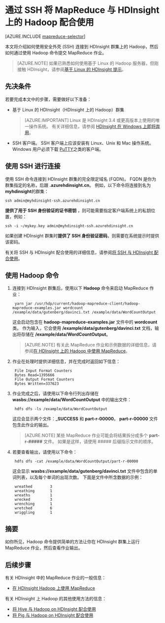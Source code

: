 <properties
    pageTitle="将 MapReduce 和 SSH 连接与 HDInsight 中的 Hadoop 配合使用 | Azure"
    description="了解如何在 HDInsight 上的 Hadoop 中使用 SSH 运行 MapReduce 作业。"
    services="hdinsight"
    documentationcenter=""
    author="Blackmist"
    manager="jhubbard"
    editor="cgronlun"
    tags="azure-portal"
    translationtype="Human Translation" />
<tags
    ms.assetid="844678ba-1e1f-4fda-b9ef-34df4035d547"
    ms.service="hdinsight"
    ms.custom="hdinsightactive"
    ms.devlang="na"
    ms.topic="article"
    ms.tgt_pltfrm="na"
    ms.workload="big-data"
    ms.date="02/08/2017"
    wacn.date="05/08/2017"
    ms.author="larryfr"
    ms.sourcegitcommit="2c4ee90387d280f15b2f2ed656f7d4862ad80901"
    ms.openlocfilehash="b89745a56554640346a908a0d8942a141a69989a"
    ms.lasthandoff="04/28/2017" />

# <a name="use-mapreduce-with-hadoop-on-hdinsight-with-ssh"></a>通过 SSH 将 MapReduce 与 HDInsight 上的 Hadoop 配合使用

[AZURE.INCLUDE [mapreduce-selector](../../includes/hdinsight-selector-use-mapreduce.md)]

本文将介绍如何使用安全外壳 (SSH) 连接到 HDInsight 群集上的 Hadoop，然后如何通过使用 Hadoop 命令提交 MapReduce 作业。

> [AZURE.NOTE]
> 如果已熟悉如何使用基于 Linux 的 Hadoop 服务器，但刚接触 HDInsight，请参阅[基于 Linux 的 HDInsight 提示](/documentation/articles/hdinsight-hadoop-linux-information/)。

## <a id="prereq"></a>先决条件

若要完成本文中的步骤，需要做好以下准备：

* 基于 Linux 的 HDInsight（HDInsight 上的 Hadoop）群集

    > [AZURE.IMPORTANT]
    > Linux 是 HDInsight 3.4 或更高版本上使用的唯一操作系统。 有关详细信息，请参阅 [HDInsight 在 Windows 上即将弃用](/documentation/articles/hdinsight-component-versioning/#hdi-version-33-nearing-deprecation-date)。

* SSH 客户端。 SSH 客户端上应该安装有 Linux、Unix 和 Mac 操作系统。 Windows 用户必须下载 [PuTTY](http://www.chiark.greenend.org.uk/~sgtatham/putty/download.html)之类的客户端。

## <a id="ssh"></a>使用 SSH 进行连接

使用 SSH 命令连接到 HDInsight 群集的完全限定域名 (FQDN)。 FQDN 是你为群集指定的名称，后跟 **.azurehdinsight.cn**。 例如，以下命令将连接到名为 **myhdinsight**的群集：

    ssh admin@myhdinsight-ssh.azurehdinsight.cn

**提供了用于 SSH 身份验证的证书密钥** ，则可能需要指定客户端系统上的私钥位置，例如：

    ssh -i ~/mykey.key admin@myhdinsight-ssh.azurehdinsight.cn

如果创建 HDInsight 群集时**提供了 SSH 身份验证密码**，则需要在系统提示时提供该密码。

有关将 SSH 与 HDInsight 配合使用的详细信息，请参阅[将 SSH 与 HDInsight 配合使用](/documentation/articles/hdinsight-hadoop-linux-use-ssh-unix/)。

## <a id="hadoop"></a>使用 Hadoop 命令

1. 连接到 HDInsight 群集后，使用以下 **Hadoop** 命令来启动 MapReduce 作业：

        yarn jar /usr/hdp/current/hadoop-mapreduce-client/hadoop-mapreduce-examples.jar wordcount /example/data/gutenberg/davinci.txt /example/data/WordCountOutput

    这会启动包含在 **hadoop-mapreduce-examples.jar** 文件中的 **wordcount** 类。 作为输入，它会使用 **/example/data/gutenberg/davinci.txt** 文档，输出将存储在 **/example/data/WordCountOutput**。

    > [AZURE.NOTE]
    > 有关此 MapReduce 作业和示例数据的详细信息，请参阅[在 HDInsight 上的 Hadoop 中使用 MapReduce](/documentation/articles/hdinsight-use-mapreduce/)。

2. 作业在处理时提供详细信息，并在完成时返回如下信息：

        File Input Format Counters
        Bytes Read=1395666
        File Output Format Counters
        Bytes Written=337623

3. 作业完成之后，请使用以下命令行列出存储在 **wasbs://example/data/WordCountOutput** 中的输出文件：

        hdfs dfs -ls /example/data/WordCountOutput

    这应会显示两个文件：**_SUCCESS** 和 **part-r-00000**。 **part-r-00000** 文件包含此作业的输出。

    > [AZURE.NOTE]
    > 某些 MapReduce 作业可能会将结果拆分成多个 **part-r-#####** 文件。 如果是这样，请使用 ##### 后缀指示文件的顺序。

4. 若要查看输出，请使用以下命令：

        hdfs dfs -cat /example/data/WordCountOutput/part-r-00000

    这会显示 **wasbs://example/data/gutenberg/davinci.txt** 文件中包含的单词列表，以及每个单词的出现次数。 下面是文件中所含数据的示例：

        wreathed        3
        wreathing       1
        wreaths         1
        wrecked         3
        wrenching       1
        wretched        6
        wriggling       1

## <a id="summary"></a>摘要

如你所见，Hadoop 命令提供简单的方法让你在 HDInsight 群集上运行 MapReduce 作业，然后查看作业输出。

## <a id="nextsteps"></a>后续步骤

有关 HDInsight 中的 MapReduce 作业的一般信息：

* [在 HDInsight Hadoop 上使用 MapReduce](/documentation/articles/hdinsight-use-mapreduce/)

有关 HDInsight 上 Hadoop 的其他使用方法的信息：

* [将 Hive 与 Hadoop on HDInsight 配合使用](/documentation/articles/hdinsight-use-hive/)
* [将 Pig 与 Hadoop on HDInsight 配合使用](/documentation/articles/hdinsight-use-pig/)

<!--Update_Description: wording update-->